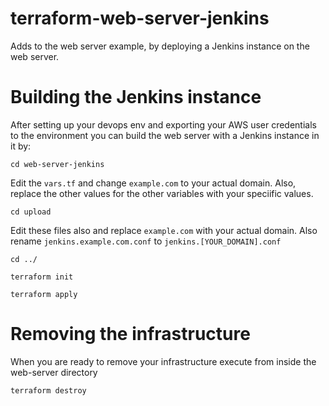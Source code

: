 # terraform-web-server-jenkins
Adds to the web server example, by deploying a Jenkins instance on the web server.

# Building the Jenkins instance

After setting up your devops env and exporting your AWS user credentials to the environment you can build the web server with a Jenkins instance in it by:

``cd web-server-jenkins``

Edit the ``vars.tf`` and change ``example.com`` to your actual domain.  Also, replace the other values for the other variables with your speciific values.

``cd upload``

Edit these files also and replace ``example.com`` with your actual domain.  Also rename ``jenkins.example.com.conf`` to ``jenkins.[YOUR_DOMAIN].conf``

``cd ../``

``terraform init``

``terraform apply``

# Removing the infrastructure

When you are ready to remove your infrastructure execute from inside the web-server directory

``terraform destroy``
